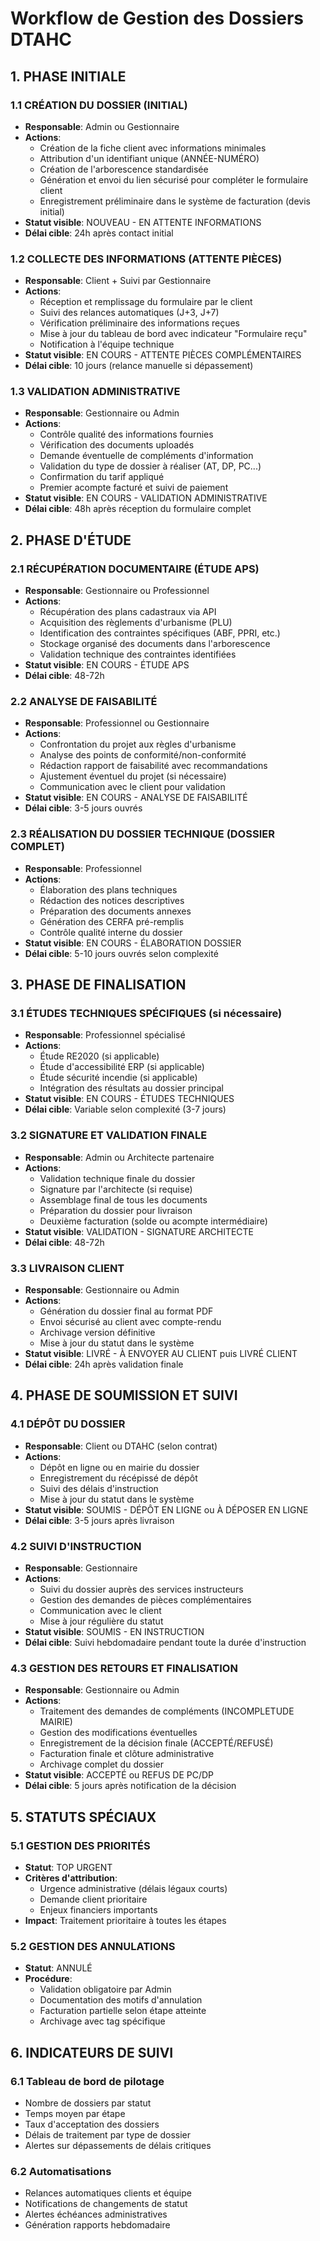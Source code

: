 # Workflow de Gestion des Dossiers DTAHC

## 1. PHASE INITIALE

### 1.1 CRÉATION DU DOSSIER (INITIAL)
- **Responsable**: Admin ou Gestionnaire
- **Actions**:
  - Création de la fiche client avec informations minimales
  - Attribution d'un identifiant unique (ANNÉE-NUMÉRO)
  - Création de l'arborescence standardisée
  - Génération et envoi du lien sécurisé pour compléter le formulaire client
  - Enregistrement préliminaire dans le système de facturation (devis initial)
- **Statut visible**: NOUVEAU - EN ATTENTE INFORMATIONS
- **Délai cible**: 24h après contact initial

### 1.2 COLLECTE DES INFORMATIONS (ATTENTE PIÈCES)
- **Responsable**: Client + Suivi par Gestionnaire
- **Actions**:
  - Réception et remplissage du formulaire par le client
  - Suivi des relances automatiques (J+3, J+7)
  - Vérification préliminaire des informations reçues
  - Mise à jour du tableau de bord avec indicateur "Formulaire reçu"
  - Notification à l'équipe technique
- **Statut visible**: EN COURS - ATTENTE PIÈCES COMPLÉMENTAIRES
- **Délai cible**: 10 jours (relance manuelle si dépassement)

### 1.3 VALIDATION ADMINISTRATIVE
- **Responsable**: Gestionnaire ou Admin
- **Actions**:
  - Contrôle qualité des informations fournies
  - Vérification des documents uploadés
  - Demande éventuelle de compléments d'information
  - Validation du type de dossier à réaliser (AT, DP, PC...)
  - Confirmation du tarif appliqué
  - Premier acompte facturé et suivi de paiement
- **Statut visible**: EN COURS - VALIDATION ADMINISTRATIVE
- **Délai cible**: 48h après réception du formulaire complet

## 2. PHASE D'ÉTUDE

### 2.1 RÉCUPÉRATION DOCUMENTAIRE (ÉTUDE APS)
- **Responsable**: Gestionnaire ou Professionnel
- **Actions**:
  - Récupération des plans cadastraux via API
  - Acquisition des règlements d'urbanisme (PLU)
  - Identification des contraintes spécifiques (ABF, PPRI, etc.)
  - Stockage organisé des documents dans l'arborescence
  - Validation technique des contraintes identifiées
- **Statut visible**: EN COURS - ÉTUDE APS
- **Délai cible**: 48-72h

### 2.2 ANALYSE DE FAISABILITÉ
- **Responsable**: Professionnel ou Gestionnaire
- **Actions**:
  - Confrontation du projet aux règles d'urbanisme
  - Analyse des points de conformité/non-conformité
  - Rédaction rapport de faisabilité avec recommandations
  - Ajustement éventuel du projet (si nécessaire)
  - Communication avec le client pour validation
- **Statut visible**: EN COURS - ANALYSE DE FAISABILITÉ
- **Délai cible**: 3-5 jours ouvrés

### 2.3 RÉALISATION DU DOSSIER TECHNIQUE (DOSSIER COMPLET)
- **Responsable**: Professionnel
- **Actions**:
  - Élaboration des plans techniques
  - Rédaction des notices descriptives
  - Préparation des documents annexes
  - Génération des CERFA pré-remplis
  - Contrôle qualité interne du dossier
- **Statut visible**: EN COURS - ÉLABORATION DOSSIER
- **Délai cible**: 5-10 jours ouvrés selon complexité

## 3. PHASE DE FINALISATION

### 3.1 ÉTUDES TECHNIQUES SPÉCIFIQUES (si nécessaire)
- **Responsable**: Professionnel spécialisé
- **Actions**:
  - Étude RE2020 (si applicable)
  - Étude d'accessibilité ERP (si applicable)
  - Étude sécurité incendie (si applicable)
  - Intégration des résultats au dossier principal
- **Statut visible**: EN COURS - ÉTUDES TECHNIQUES
- **Délai cible**: Variable selon complexité (3-7 jours)

### 3.2 SIGNATURE ET VALIDATION FINALE
- **Responsable**: Admin ou Architecte partenaire
- **Actions**:
  - Validation technique finale du dossier
  - Signature par l'architecte (si requise)
  - Assemblage final de tous les documents
  - Préparation du dossier pour livraison
  - Deuxième facturation (solde ou acompte intermédiaire)
- **Statut visible**: VALIDATION - SIGNATURE ARCHITECTE
- **Délai cible**: 48-72h

### 3.3 LIVRAISON CLIENT
- **Responsable**: Gestionnaire ou Admin
- **Actions**:
  - Génération du dossier final au format PDF
  - Envoi sécurisé au client avec compte-rendu
  - Archivage version définitive
  - Mise à jour du statut dans le système
- **Statut visible**: LIVRÉ - À ENVOYER AU CLIENT puis LIVRÉ CLIENT
- **Délai cible**: 24h après validation finale

## 4. PHASE DE SOUMISSION ET SUIVI

### 4.1 DÉPÔT DU DOSSIER
- **Responsable**: Client ou DTAHC (selon contrat)
- **Actions**:
  - Dépôt en ligne ou en mairie du dossier
  - Enregistrement du récépissé de dépôt
  - Suivi des délais d'instruction
  - Mise à jour du statut dans le système
- **Statut visible**: SOUMIS - DÉPÔT EN LIGNE ou À DÉPOSER EN LIGNE
- **Délai cible**: 3-5 jours après livraison

### 4.2 SUIVI D'INSTRUCTION
- **Responsable**: Gestionnaire
- **Actions**:
  - Suivi du dossier auprès des services instructeurs
  - Gestion des demandes de pièces complémentaires
  - Communication avec le client
  - Mise à jour régulière du statut
- **Statut visible**: SOUMIS - EN INSTRUCTION
- **Délai cible**: Suivi hebdomadaire pendant toute la durée d'instruction

### 4.3 GESTION DES RETOURS ET FINALISATION
- **Responsable**: Gestionnaire ou Admin
- **Actions**:
  - Traitement des demandes de compléments (INCOMPLETUDE MAIRIE)
  - Gestion des modifications éventuelles
  - Enregistrement de la décision finale (ACCEPTÉ/REFUSÉ)
  - Facturation finale et clôture administrative
  - Archivage complet du dossier
- **Statut visible**: ACCEPTÉ ou REFUS DE PC/DP
- **Délai cible**: 5 jours après notification de la décision

## 5. STATUTS SPÉCIAUX

### 5.1 GESTION DES PRIORITÉS
- **Statut**: TOP URGENT
- **Critères d'attribution**:
  - Urgence administrative (délais légaux courts)
  - Demande client prioritaire
  - Enjeux financiers importants
- **Impact**: Traitement prioritaire à toutes les étapes

### 5.2 GESTION DES ANNULATIONS
- **Statut**: ANNULÉ
- **Procédure**:
  - Validation obligatoire par Admin
  - Documentation des motifs d'annulation
  - Facturation partielle selon étape atteinte
  - Archivage avec tag spécifique

## 6. INDICATEURS DE SUIVI

### 6.1 Tableau de bord de pilotage
- Nombre de dossiers par statut
- Temps moyen par étape
- Taux d'acceptation des dossiers
- Délais de traitement par type de dossier
- Alertes sur dépassements de délais critiques

### 6.2 Automatisations
- Relances automatiques clients et équipe
- Notifications de changements de statut
- Alertes échéances administratives
- Génération rapports hebdomadaire